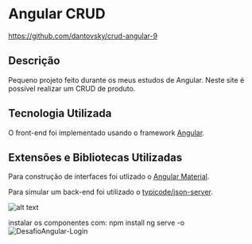 # Angular CRUD
https://github.com/dantovsky/crud-angular-9

## Descrição

Pequeno projeto feito durante os meus estudos de Angular. Neste site é possível realizar um CRUD de produto.

## Tecnologia Utilizada

O front-end foi implementado usando o framework [Angular](https://angular.io/).

## Extensões e Bibliotecas Utilizadas

Para construção de interfaces foi utlizado o [Angular Material](https://material.angular.io/).

Para simular um back-end foi utilizado o [typicode/json-server](https://github.com/typicode/json-server).

![alt text](img/Frontend.png)


instalar os componentes com:
npm install
ng serve -o
![DesafioAngular-Login](https://github.com/edinaldo-go-silva/CadastroAlunoEscola/assets/84786877/2cfc1126-8b71-4100-bc1a-ff1a4c929b4a)

